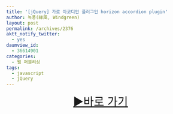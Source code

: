 ```yaml
---
title: '[jQuery] 가로 아코디언 플러그인 horizon accordion plugin'
author: 녹풍(綠風, Windgreen)
layout: post
permalink: /archives/2376
aktt_notify_twitter:
  - yes
daumview_id:
  - 36614901
categories:
  - 웹 퍼블리싱
tags:
  - javascript
  - jQuery
---
```

<p style="text-align: center;">
  <a style="font-size: 30px;" href="http://www.armagost.com/zaccordion/">▶바로 가기</a>
</p>